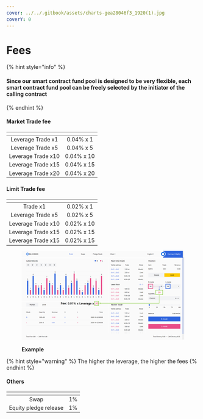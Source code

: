 ```yaml
---
cover: ../../.gitbook/assets/charts-gea28046f3_1920(1).jpg
coverY: 0
---
```


# Fees

{% hint style="info" %}
#### Since our smart contract fund pool is designed to be very flexible, each smart contract fund pool can be freely selected by the initiator of the calling contract
{% endhint %}

#### Market Trade fee

<table data-card-size="large" data-view="cards"><thead><tr><th align="center"></th><th align="center"></th></tr></thead><tbody><tr><td align="center">Leverage Trade x1</td><td align="center">0.04% x 1</td></tr><tr><td align="center">Leverage Trade x5</td><td align="center">0.04% x 5</td></tr><tr><td align="center">Leverage Trade x10</td><td align="center">0.04% x 10</td></tr><tr><td align="center">Leverage Trade x15</td><td align="center">0.04% x 15</td></tr><tr><td align="center">Leverage Trade x20</td><td align="center">0.04% x 20</td></tr></tbody></table>

#### Limit Trade fee

<table data-card-size="large" data-view="cards"><thead><tr><th align="center"></th><th align="center"></th></tr></thead><tbody><tr><td align="center">  Trade x1</td><td align="center">0.02% x 1</td></tr><tr><td align="center">Leverage Trade x5</td><td align="center">0.02% x 5</td></tr><tr><td align="center">Leverage Trade x10</td><td align="center">0.02% x 10</td></tr><tr><td align="center">Leverage Trade x15</td><td align="center">0.02% x 15</td></tr><tr><td align="center">Leverage Trade x15</td><td align="center">0.02% x 15</td></tr></tbody></table>

<figure><img src="../../.gitbook/assets/图片1.png" alt=""><figcaption><p><strong>Example</strong><br></p></figcaption></figure>

{% hint style="warning" %}
The higher the leverage, the higher the fees
{% endhint %}

#### Others

<table data-card-size="large" data-view="cards"><thead><tr><th align="center"></th><th align="center"></th></tr></thead><tbody><tr><td align="center">Swap</td><td align="center">1%</td></tr><tr><td align="center">Equity pledge release</td><td align="center">1%</td></tr></tbody></table>

